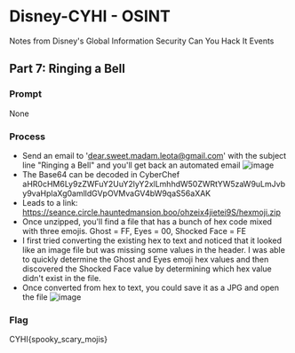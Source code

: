 # Disney-CYHI - OSINT
Notes from Disney's Global Information Security Can You Hack It Events

## Part 7: Ringing a Bell
### Prompt
None
### Process
* Send an email to 'dear.sweet.madam.leota@gmail.com' with the subject line "Ringing a Bell" and you'll get back an automated email
![image](https://github.com/vbyerley/Disney-CYHI/assets/54579088/869a52b6-e2f2-46ac-8bfb-91f68f67341a)
* The Base64 can be decoded in CyberChef aHR0cHM6Ly9zZWFuY2UuY2lyY2xlLmhhdW50ZWRtYW5zaW9uLmJvby9vaHplaXg0amlldGVpOVMvaGV4bW9qaS56aXAK
* Leads to a link: https://seance.circle.hauntedmansion.boo/ohzeix4jietei9S/hexmoji.zip
* Once unzipped, you'll find a file that has a bunch of hex code mixed with three emojis. Ghost = FF, Eyes = 00, Shocked Face = FE
* I first tried converting the existing hex to text and noticed that it looked like an image file but was missing some values in the header. I was able to quickly determine the Ghost and Eyes emoji hex values and then discovered the Shocked Face value by determining which hex value didn't exist in the file.
* Once converted from hex to text, you could save it as a JPG and open the file
![image](https://github.com/vbyerley/Disney-CYHI/assets/54579088/d2f2628d-74a0-4631-9b45-3fac99cfef56)
### Flag
CYHI{spooky_scary_mojis}
